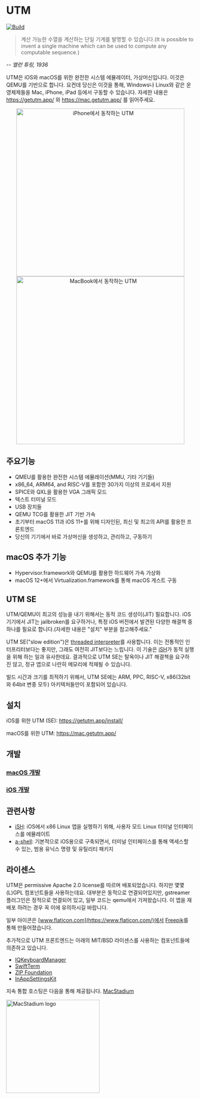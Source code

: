 #  UTM
[![Build](https://github.com/utmapp/UTM/workflows/Build/badge.svg?branch=main&event=push)][1]

> 계산 가능한 수열을 계산하는 단일 기계를 발명할 수 있습니다.(It is possible to invent a single machine which can be used to compute any computable sequence.)

-- <cite>엘런 튜링, 1936</cite>

UTM은 iOS와 macOS를 위한 완전한 시스템 에뮬레이터, 가상머신입니다. 이것은 QEMU를 기반으로 합니다. 요컨데 당신은 이것을 통해, Windows나 Linux와 같은 운영체제들을 Mac, iPhone, iPad 등에서 구동할 수 있습니다. 자세한 내용은 https://getutm.app/ 와 https://mac.getutm.app/ 를 읽어주세요.

<p align="center">
  <img width="450px" alt="iPhone에서 동작하는 UTM" src="screen.png">
  <br>
  <img width="450px" alt="MacBook에서 동작하는 UTM" src="screenmac.png">
</p>

## 주요기능

* QMEU를 활용한 완전한 시스템 에뮬레이션(MMU, 기타 기기들)
* x86_64, ARM64, and RISC-V를 포함한 30가지 이상의 프로세서 지원
* SPICE와 QXL을 활용한 VGA 그래픽 모드
* 텍스트 터미널 모드
* USB 장치들
* QEMU TCG를 활용한 JIT 기반 가속
* 초기부터 macOS 11과 iOS 11+를 위해 디자인된, 최신 및 최고의 API를 활용한 프론트엔드
* 당신의 기기에서 바로 가상머신을 생성하고, 관리하고, 구동하기

## macOS 추가 기능

* Hypervisor.framework와 QEMU를 활용한 하드웨어 가속 가상화
* macOS 12+에서 Virtualization.framework를 통해 macOS 게스트 구동

## UTM SE

UTM/QEMU이 최고의 성능을 내기 위해서는 동적 코드 생성이(JIT) 필요합니다. iOS 기기에서 JIT는 jailbroken를 요구하거나, 특정 iOS 버전에서 발견된 다양한 해결책 중 하나를 필요로 합니다.(자세한 내용은 "설치" 부분을 참고해주세요."

UTM SE("slow edition")은 [threaded interpreter][3]를 사용합니다. 이는 전통적인 인터프리터보다는 좋지만, 그래도 여전히 JIT보다는 느립니다. 이 기술은 [iSH][4]가 동적 실행을 위해 하는 일과 유사한데요. 결과적으로 UTM SE는 탈옥이나 JIT 해결책을 요구하진 않고, 정규 앱으로 나란히 메모리에 적재될 수 있습니다.

빌드 시간과 크기를 최적하기 위해서, UTM SE에는 ARM, PPC, RISC-V, x86(32bit와 64bit 변종 모두) 아키텍처들만이  포함되어 있습니다. 

## 설치

iOS를 위한 UTM (SE): https://getutm.app/install/

macOS를 위한 UTM: https://mac.getutm.app/

## 개발

### [macOS 개발](Documentation/MacDevelopment.md)

### [iOS 개발](Documentation/iOSDevelopment.md)

## 관련사항

* [iSH][4]: iOS에서 x86 Linux 앱을 실행하기 위해, 사용자 모드 Linux 터미널 인터페이스를 에뮬레이트
* [a-shell][5]: 기본적으로 iOS용으로 구축되면서, 터미널 인터페이스를 통해 액세스할 수 있는, 범용 유닉스 명령 및 유틸리티 패키지

## 라이센스

UTM은 permissive Apache 2.0 license를 따르며 배포되었습니다. 하지만 몇몇 (L)GPL 컴포넌트들을 사용하는데요. 대부분은 동적으로 연결되어있지만, gstreamer 플러그인은 정적으로 연결되어 있고, 일부 코드는 qemu에서 가져왔습니다. 이 앱을 재배포 하려는 경우 꼭 이에 유의하시길 바랍니다.

일부 아이콘은 [www.flaticon.com](https://www.flaticon.com/)에서 [Freepik](https://www.freepik.com)를 통해 만들어졌습니다.

추가적으로 UTM 프론트엔드는 아래의 MIT/BSD 라이센스를 사용하는 컴포넌트들에 의존하고 있습니다.

* [IQKeyboardManager](https://github.com/hackiftekhar/IQKeyboardManager)
* [SwiftTerm](https://github.com/migueldeicaza/SwiftTerm)
* [ZIP Foundation](https://github.com/weichsel/ZIPFoundation)
* [InAppSettingsKit](https://github.com/futuretap/InAppSettingsKit)

지속 통합 호스팅은 다음을 통해 제공됩니다. [MacStadium](https://www.macstadium.com/opensource)

[<img src="https://uploads-ssl.webflow.com/5ac3c046c82724970fc60918/5c019d917bba312af7553b49_MacStadium-developerlogo.png" alt="MacStadium logo" width="250">](https://www.macstadium.com)

  [1]: https://github.com/utmapp/UTM/actions?query=event%3Arelease+workflow%3ABuild
  [2]: screen.png
  [3]: https://github.com/ktemkin/qemu/blob/with_tcti/tcg/aarch64-tcti/README.md
  [4]: https://github.com/ish-app/ish
  [5]: https://github.com/holzschu/a-shell
